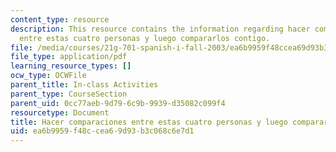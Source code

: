 ```yaml
---
content_type: resource
description: This resource contains the information regarding hacer comparaciones
  entre estas cuatro personas y luego compararlos contigo.
file: /media/courses/21g-701-spanish-i-fall-2003/ea6b9959f48ccea69d93b3c068c6e7d1_MIT21G_701F03_21adjcom.pdf
file_type: application/pdf
learning_resource_types: []
ocw_type: OCWFile
parent_title: In-class Activities
parent_type: CourseSection
parent_uid: 0cc77aeb-9d79-6c9b-9939-d35082c099f4
resourcetype: Document
title: Hacer comparaciones entre estas cuatro personas y luego compararlos contigo
uid: ea6b9959-f48c-cea6-9d93-b3c068c6e7d1
---
```


